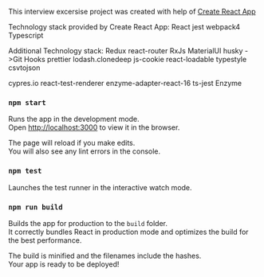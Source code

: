 This interview excersise project was created with help of [Create React App ](https://facebook.github.io/create-react-app/docs/getting-started)

Technology stack provided by Create React App:
React
jest
webpack4
Typescript

Additional Technology stack:
Redux
react-router
RxJs
MaterialUI
husky ->Git Hooks
prettier
lodash.clonedeep
js-cookie
react-loadable
typestyle
csvtojson

cypres.io
react-test-renderer
enzyme-adapter-react-16
ts-jest
Enzyme

### `npm start`

Runs the app in the development mode.<br />
Open [http://localhost:3000](http://localhost:3000) to view it in the browser.

The page will reload if you make edits.<br />
You will also see any lint errors in the console.

### `npm test`

Launches the test runner in the interactive watch mode.<br />

### `npm run build`

Builds the app for production to the `build` folder.<br />
It correctly bundles React in production mode and optimizes the build for the best performance.

The build is minified and the filenames include the hashes.<br />
Your app is ready to be deployed!

